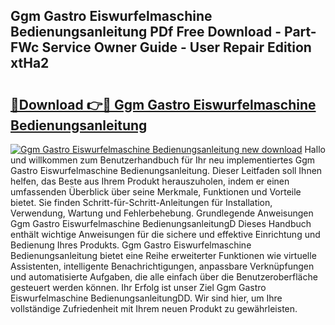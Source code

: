 ## Ggm Gastro Eiswurfelmaschine Bedienungsanleitung PDf Free Download - Part-FWc Service Owner Guide - User Repair Edition xtHa2

# <h2><a href="http://df35tux.blite.top/?on=Ggm+Gastro+Eiswurfelmaschine+Bedienungsanleitung">🔗Download 👉🔴 Ggm Gastro Eiswurfelmaschine Bedienungsanleitung</a></h2>

[![Ggm Gastro Eiswurfelmaschine Bedienungsanleitung new download](https://i.imgur.com/lujVjoI.png)](http://df35tux.blite.top/?on=Ggm+Gastro+Eiswurfelmaschine+Bedienungsanleitung)
Hallo und willkommen zum Benutzerhandbuch für Ihr neu implementiertes Ggm Gastro Eiswurfelmaschine Bedienungsanleitung. Dieser Leitfaden soll Ihnen helfen, das Beste aus Ihrem Produkt herauszuholen, indem er einen umfassenden Überblick über seine Merkmale, Funktionen und Vorteile bietet. Sie finden Schritt-für-Schritt-Anleitungen für Installation, Verwendung, Wartung und Fehlerbehebung. Grundlegende Anweisungen Ggm Gastro Eiswurfelmaschine BedienungsanleitungD Dieses Handbuch enthält wichtige Anweisungen für die sichere und effektive Einrichtung und Bedienung Ihres Produkts. Ggm Gastro Eiswurfelmaschine Bedienungsanleitung bietet eine Reihe erweiterter Funktionen wie virtuelle Assistenten, intelligente Benachrichtigungen, anpassbare Verknüpfungen und automatisierte Aufgaben, die alle einfach über die Benutzeroberfläche gesteuert werden können. Ihr Erfolg ist unser Ziel Ggm Gastro Eiswurfelmaschine BedienungsanleitungDD. Wir sind hier, um Ihre vollständige Zufriedenheit mit Ihrem neuen Produkt zu gewährleisten.
